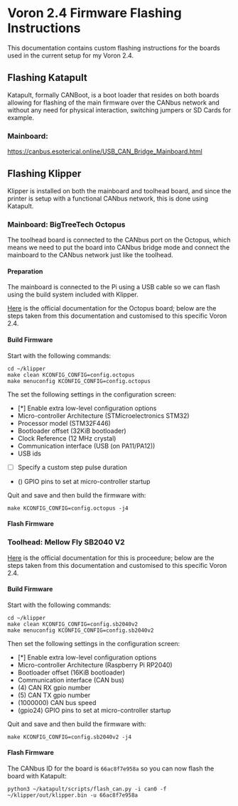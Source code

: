 # Voron 2.4 Firmware Flashing Instructions
This documentation contains custom flashing instructions for the boards used in the
current setup for my Voron 2.4.

## Flashing Katapult
Katapult, formally CANBoot, is a boot loader that resides on both boards 
allowing for flashing of the main firmware over the CANbus network and without
any need for physical interaction, switching jumpers or SD Cards for example.

### Mainboard:
https://canbus.esoterical.online/USB_CAN_Bridge_Mainboard.html

## Flashing Klipper
Klipper is installed on both the mainboard and toolhead board, and since the
printer is setup with a functional CANbus network, this is done using Katapult.


### Mainboard: BigTreeTech Octopus
The toolhead board is connected to the CANbus port on the Octopus, which means
we need to put the board into CANbus bridge mode and connect the mainboard to 
the CANbus network just like the toolhead.

#### Preparation
The mainboard is connected to the Pi using a USB cable so we can flash using the
build system included with Klipper.

[Here](https://github.com/bigtreetech/BIGTREETECH-OCTOPUS-V1.0/blob/master/Firmware/Klipper/README.md)
is the official documentation for the Octopus board; below are the steps taken
from this documentation and customised to this specific Voron 2.4.

#### Build Firmware
Start with the following commands:

```
cd ~/klipper
make clean KCONFIG_CONFIG=config.octopus
make menuconfig KCONFIG_CONFIG=config.octopus
```

The set the following settings in the configuration screen:

 - [*] Enable extra low-level configuration options
 - Micro-controller Architecture (STMicroelectronics STM32)
 - Processor model (STM32F446)
 - Bootloader offset (32KiB bootloader)
 - Clock Reference (12 MHz crystal)
 - Communication interface (USB (on PA11/PA12))
 - USB ids
 - [ ] Specify a custom step pulse duration
 - () GPIO pins to set at micro-controller startup

Quit and save and then build the firmware with:

```
make KCONFIG_CONFIG=config.octopus -j4
```

#### Flash Firmware




### Toolhead: Mellow Fly SB2040 V2
[Here](https://mellow-3d.github.io/fly_sb2040_v2_klipper_can_updating.html) is
the official documentation for this is proceedure; below are the steps taken
from this documentation and customised to this specific Voron 2.4.

#### Build Firmware
Start with the following commands:

```
cd ~/klipper
make clean KCONFIG_CONFIG=config.sb2040v2
make menuconfig KCONFIG_CONFIG=config.sb2040v2
```

Then set the following settings in the configuration screen:

 - [*] Enable extra low-level configuration options
 - Micro-controller Architecture (Raspberry Pi RP2040)
 - Bootloader offset (16KiB bootloader)
 - Communication interface (CAN bus)
 - (4) CAN RX gpio number
 - (5) CAN TX gpio number
 - (1000000) CAN bus speed
 - (gpio24) GPIO pins to set at micro-controller startup

Quit and save and then build the firmware with:

```
make KCONFIG_CONFIG=config.sb2040v2 -j4
```

#### Flash Firmware
The CANbus ID for the board is `66ac8f7e958a` so you can now flash the board
with Katapult:

```
python3 ~/katapult/scripts/flash_can.py -i can0 -f ~/klipper/out/klipper.bin -u 66ac8f7e958a
```